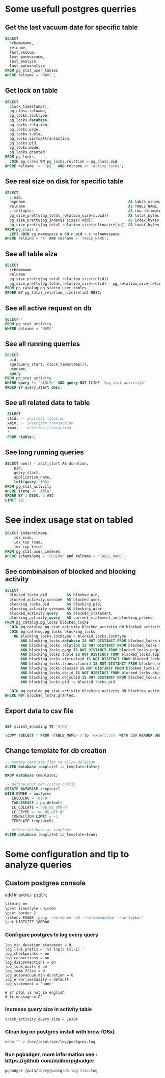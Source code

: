 # Some usefull postgres querries

##  Get the last vacuum date for specific table

```sql
SELECT
  schemaname,
  relname,
  last_vacuum,
  last_autovacuum,
  last_analyze,
  last_autoanalyze
FROM pg_stat_user_tables
WHERE relname = 'NAME';
```

## Get lock on table
```sql
SELECT
  clock_timestamp(),
  pg_class.relname,
  pg_locks.locktype,
  pg_locks.database,
  pg_locks.relation,
  pg_locks.page,
  pg_locks.tuple,
  pg_locks.virtualtransaction,
  pg_locks.pid,
  pg_locks.mode,
  pg_locks.granted
FROM pg_locks
  JOIN pg_class ON pg_locks.relation = pg_class.oid
WHERE relname !~ '^pg_' AND relname <> 'active_locks';
```

## See real size on disk for specific table
```sql
SELECT
  c.oid,
  nspname                                               AS table_schema,
  relname                                               AS TABLE_NAME,
  c.reltuples                                           AS row_estimate,
  pg_size_pretty(pg_total_relation_size(c.oid))         AS total_bytes,
  pg_size_pretty(pg_indexes_size(c.oid))                AS index_bytes,
  pg_size_pretty(pg_total_relation_size(reltoastrelid)) AS toast_bytes
FROM pg_class c
  LEFT JOIN pg_namespace n ON n.oid = c.relnamespace
WHERE relkind = 'r' AND relname = 'TABLE_NAME';
```

## See all table size
```sql
SELECT
  schemaname                                                              AS "Schema",
  relname                                                                 AS "Table",
  pg_size_pretty(pg_total_relation_size(relid))                           AS "Size",
  pg_size_pretty(pg_total_relation_size(relid) - pg_relation_size(relid)) AS "External Size"
FROM pg_catalog.pg_statio_user_tables
ORDER BY pg_total_relation_size(relid) DESC;
```

## See all active request on db 
```sql
SELECT *
FROM pg_stat_activity
WHERE datname = 'NAME'
```

## See all running querries
```sql
SELECT 
  pid,
  age(query_start, clock_timestamp()),
  usename,
  query 
FROM pg_stat_activity 
WHERE query != '<IDLE>' AND query NOT ILIKE '%pg_stat_activity%' 
ORDER BY query_start desc;

```

## See all related data to table
```sql
 SELECT
 ctid, -- physical location
 xmin, -- insertion transaction
 xmax, -- deletion transaction
 * 
 FROM <table>;

```

## See long running queries 
```sql
SELECT now() - xact_start AS duration,
    pid,
    query_start,
    application_name,
    left(query, 100)
FROM pg_stat_activity
WHERE state <> 'idle'
ORDER BY 1 DESC, 3 ASC
LIMIT 10;
```

# See index usage stat on tabled
```sql 
SELECT indexrelname,
    idx_scan,
    idx_tup_read,
    idx_tup_fetch
FROM pg_stat_user_indexes
WHERE schemaname = 'SCHEMA' and relname = 'TABLE_NAME';
```

## See combinaison of blocked and blocking activity
```sql
SELECT
  blocked_locks.pid         AS blocked_pid,
  blocked_activity.usename  AS blocked_user,
  blocking_locks.pid        AS blocking_pid,
  blocking_activity.usename AS blocking_user,
  blocked_activity.query    AS blocked_statement,
  blocking_activity.query   AS current_statement_in_blocking_process
FROM pg_catalog.pg_locks blocked_locks
  JOIN pg_catalog.pg_stat_activity blocked_activity ON blocked_activity.pid = blocked_locks.pid
  JOIN pg_catalog.pg_locks blocking_locks
    ON blocking_locks.locktype = blocked_locks.locktype
       AND blocking_locks.database IS NOT DISTINCT FROM blocked_locks.database
       AND blocking_locks.relation IS NOT DISTINCT FROM blocked_locks.relation
       AND blocking_locks.page IS NOT DISTINCT FROM blocked_locks.page
       AND blocking_locks.tuple IS NOT DISTINCT FROM blocked_locks.tuple
       AND blocking_locks.virtualxid IS NOT DISTINCT FROM blocked_locks.virtualxid
       AND blocking_locks.transactionid IS NOT DISTINCT FROM blocked_locks.transactionid
       AND blocking_locks.classid IS NOT DISTINCT FROM blocked_locks.classid
       AND blocking_locks.objid IS NOT DISTINCT FROM blocked_locks.objid
       AND blocking_locks.objsubid IS NOT DISTINCT FROM blocked_locks.objsubid
       AND blocking_locks.pid != blocked_locks.pid

  JOIN pg_catalog.pg_stat_activity blocking_activity ON blocking_activity.pid = blocking_locks.pid
WHERE NOT blocked_locks.granted;
```

## Export data to csv file 
```sql

SET client_encoding TO 'UTF8';

\COPY (SELECT * FROM <TABLE_NAME> ) to 'export.csv' WITH CSV HEADER DELIMITER ';'

```

## Change template for db creation
```sql
-- remove template flag to allow deletion 
ALTER database template1 is_template=false;

DROP database template1;

-- define your own custom config
CREATE DATABASE template1
WITH OWNER = postgres
   ENCODING = 'UTF8'
   TABLESPACE = pg_default
   LC_COLLATE = 'en_US.UTF-8'
   LC_CTYPE = 'en_US.UTF-8'
   CONNECTION LIMIT = -1
   TEMPLATE template0;

-- define database as template
ALTER database template1 is_template=true;
```

# Some configuration and tip to analyze queries

## Custom postgres console
 add in `$HOME/.psqlrc`  
```bash
\timing on
\pset linestyle unicode 
\pset border 2
\setenv PAGER 'pspg --no-mouse -bX --no-commandbar --no-topbar'
\set HISTSIZE 100000
```

### Configure postgres to log every query
```
log_min_duration_statement = 0
log_line_prefix = '%t [%p]: [%l-1] '
log_checkpoints = on
log_connections = on
log_disconnections = on
log_lock_waits = on
log_temp_files = 0
log_autovacuum_min_duration = 0
log_error_verbosity = default
log_statement = 'none'

# if psql is not in english
# lc_messages='C'
```

### Increase query size in activity table
```
track_activity_query_size = 16384
```

### Clean log on postgres install with brew (OSx)
```bash
echo "" > /usr/local/var/log/postgres.log
```

### Run pgbadger, more information see : https://github.com/dalibo/pgbadger
```bash
pgbadger /path/to/my/postgres-log-file.log
```
